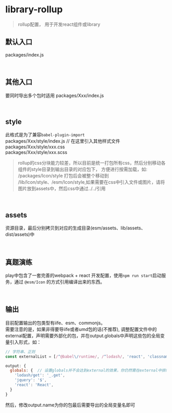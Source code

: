 # library-rollup

> rollup配置， 用于开发react组件或library

## 默认入口
packages/index.js

<br/>

## 其他入口
要同时导出多个包时适用
packages/Xxx/index.js

<br/>

## style
此格式是为了兼容`babel-plugin-import`  
packages/Xxx/style/index.js  // 在这里引入其他样式文件
packages/Xxx/style/xxx.css  
packages/Xxx/style/xxx.scss  
> rollup的css分块能力较差，所以目前是统一打包所有css，然后分别移动各组件的style目录到输出目录的对应包下， 方便进行按需加载，如: /packages/Icon/style 打包后会被整个移动到 /lib/Icon/style、/esm/Icon/style,如果需要在css中引入文件或图片，请将图片放到assets中，然后css中通过../../引用

<br/>

## assets
资源目录，最后分别拷贝到对应的生成目录(esm/assets、lib/assets、dist/assets)中

<br/>

## 真题演练
play中包含了一套完善的webpack + react 开发配置，使用`npm run start`启动服务，通过 `@esm/Icon` 的方式引用编译出来的东西。

<br/>

## 输出
目前配置输出的包类型有iife、esm、commonjs。  
需要注意的是，如果非得要导iife或者umd包的话(不推荐), 调整配置文件中的external配置，声明需要外部化的包，并在output.globals中声明这些包的全局变量引入形式，如：
```js
// 字符串、正则
const externalList = [/^@babel\/runtime/, /^lodash/, 'react', 'classnames', 'prop-types'];

output: {
  globals: {  // 设置globals并不会达到external的效果，你仍然需在external中排除这些包
    'lodash/get': '_.get',
    'jquery': '$',
    'react': 'React',
  }
}

```
然后，修改output.name为你的包最后需要导出的全局变量名即可
